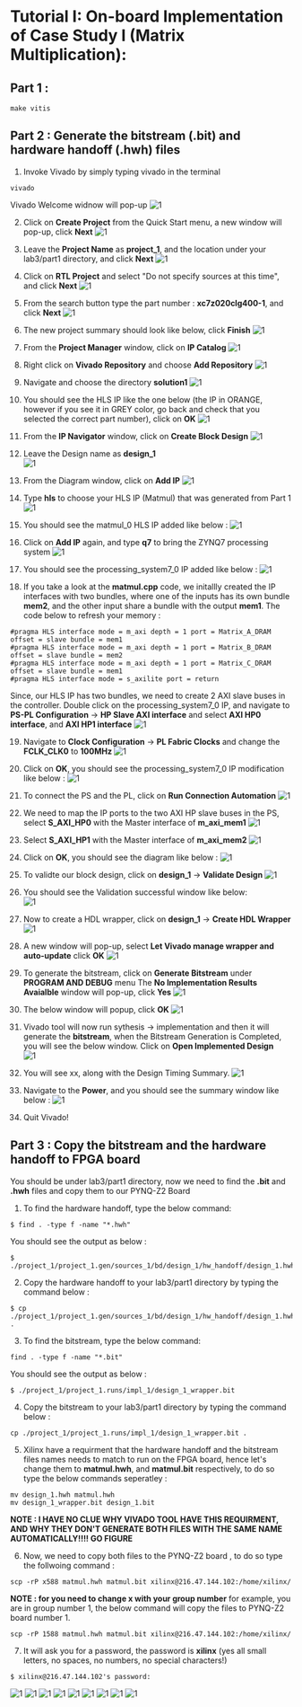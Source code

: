 # Tutorial I: On-board Implementation of Case Study I (Matrix Multiplication): 

## Part 1 : 

```
make vitis
```

## Part 2 : Generate the bitstream (.bit) and hardware handoff (.hwh) files

1. Invoke Vivado by simply typing vivado in the terminal
```
vivado
```
Vivado Welcome widnow will pop-up 
![1](../assets/fig/1.png)

2. Click on **Create Project** from the Quick Start menu, a new window will pop-up, click **Next**
![1](../assets/fig/2.png)

3. Leave the **Project Name** as **project_1**, and the location under your lab3/part1 directory, and click **Next**
![1](../assets/fig/3.png)

4. Click on **RTL Project** and select "Do not specify sources at this time", and click **Next**
![1](../assets/fig/4.png)

5. From the search button type the part number : **xc7z020clg400-1**, and click **Next**
![1](../assets/fig/5.png)

6. The new project summary should look like below, click **Finish**
![1](../assets/fig/6.png)

7. From the **Project Manager** window, click on **IP Catalog**
![1](../assets/fig/7.png)

8. Right click on **Vivado Repository** and choose **Add Repository**
![1](../assets/fig/8.png)

9. Navigate and choose the directory **solution1**
![1](../assets/fig/9.png)

10. You should see the HLS IP like the one below (the IP in ORANGE, however if you see it in GREY color, go back and check that you selected the correct part number), click on **OK**
![1](../assets/fig/10.png)

11. From the **IP Navigator** window, click on **Create Block Design**
![1](../assets/fig/11.png)

12. Leave the Design name as **design_1**  
![1](../assets/fig/12.png)

13. From the Diagram window, click on **Add IP**
![1](../assets/fig/13.png)

14. Type **hls** to choose your HLS IP (Matmul) that was generated from Part 1
![1](../assets/fig/14.png)

15. You should see the matmul_0 HLS IP added like below : 
![1](../assets/fig/15.png)

16. Click on **Add IP** again, and type **q7** to bring the ZYNQ7 processing system 
![1](../assets/fig/16.png)

17. You should see the processing_system7_0 IP added like below : 
![1](../assets/fig/17.png)

18. If you take a look at the **matmul.cpp** code, we initallly created the IP interfaces with two bundles, where one of the inputs has its own bundle **mem2**, and the other input share a bundle with the output **mem1**. The code below to refresh your memory : 
```
#pragma HLS interface mode = m_axi depth = 1 port = Matrix_A_DRAM offset = slave bundle = mem1
#pragma HLS interface mode = m_axi depth = 1 port = Matrix_B_DRAM offset = slave bundle = mem2
#pragma HLS interface mode = m_axi depth = 1 port = Matrix_C_DRAM offset = slave bundle = mem1
#pragma HLS interface mode = s_axilite port = return
```
Since, our HLS IP has two bundles, we need to create 2 AXI slave buses in the controller. Double click on the processing_system7_0 IP, and navigate to **PS-PL Configuration** → **HP Slave AXI interface** and select **AXI HP0 interface**, and **AXI HP1 interface**
![1](../assets/fig/18.png)

19. Navigate to **Clock Configuration** → **PL Fabric Clocks** and change the **FCLK_CLK0** to **100MHz**
![1](../assets/fig/19.png)

20. Click on **OK**, you should see the processing_system7_0 IP modification like below : 
![1](../assets/fig/20.png)

21. To connect the PS and the PL, click on **Run Connection Automation**
![1](../assets/fig/21.png)

22. We need to map the IP ports to the two AXI HP slave buses in the PS, select **S_AXI_HP0** with the Master interface of **m_axi_mem1**
![1](../assets/fig/22.png)

23. Select **S_AXI_HP1** with the Master interface of **m_axi_mem2**
![1](../assets/fig/23.png)

24. Click on **OK**, you should see the diagram like below : 
![1](../assets/fig/24.png)

25. To validte our block design, click on **design_1** → **Validate Design**
![1](../assets/fig/25.png)

26. You should see the Validation successful window like below:  
![1](../assets/fig/26.png)

27. Now to create a HDL wrapper, click on **design_1** → **Create HDL Wrapper**
![1](../assets/fig/27.png)

28. A new window will pop-up, select **Let Vivado manage wrapper and auto-update** click **OK**
![1](../assets/fig/28.png)

29. To generate the bitstream, click on **Generate Bitstream** under **PROGRAM AND DEBUG** menu
The **No Implementation Results Avaialble** window will pop-up, click **Yes**
![1](../assets/fig/30.png)

30. The below window will popup, click **OK**
![1](../assets/fig/31.png)

31. Vivado tool will now run sythesis → implementation and then it will generate the **bitstream**, when the Bitstream Generation is Completed, you will see the below window. Click on **Open Implemented Design**  
![1](../assets/fig/32.png)

32. You will see xx, along with the Design Timing Summary.
![1](../assets/fig/33.png)

33. Navigate to the **Power**, and you should see the summary window like below :
![1](../assets/fig/34.png)

34. Quit Vivado!

## Part 3 : Copy the bitstream and the hardware handoff to FPGA board
You should be under lab3/part1 directory, now we need to find the **.bit** and **.hwh** files and copy them to our PYNQ-Z2 Board

1. To find the hardware handoff, type the below command: 
```
$ find . -type f -name "*.hwh"
```
You should see the output as below  :
```
$ ./project_1/project_1.gen/sources_1/bd/design_1/hw_handoff/design_1.hwh
```

2. Copy the hardware handoff to your lab3/part1 directory by typing the command below  :
```
$ cp ./project_1/project_1.gen/sources_1/bd/design_1/hw_handoff/design_1.hwh .
```

3. To find the bitstream, type the below command: 
```
find . -type f -name "*.bit"
```
You should see the output as below  :
```
$ ./project_1/project_1.runs/impl_1/design_1_wrapper.bit
```

4. Copy the bitstream to your lab3/part1 directory by typing the command below  :
```
cp ./project_1/project_1.runs/impl_1/design_1_wrapper.bit .
```

5. Xilinx have a requirment that the hardware handoff and the bitstream files names needs to match to run on the FPGA board, hence let's change them to **matmul.hwh**, and **matmul.bit** respectively, to do so  type the below commands seperatley  :
```
mv design_1.hwh matmul.hwh
mv design_1_wrapper.bit design_1.bit
```
**NOTE : I HAVE NO CLUE WHY VIVADO TOOL HAVE THIS REQUIRMENT, AND WHY THEY DON'T GENERATE BOTH FILES WITH THE SAME NAME AUTOMATICALLY!!!! GO FIGURE**

6. Now, we need to copy both files to the PYNQ-Z2 board , to do so type the follwoing command : 
```
scp -rP x588 matmul.hwh matmul.bit xilinx@216.47.144.102:/home/xilinx/
```
**NOTE : for you need to change x with your group number** for example, you are in group number 1, the below command will copy the files to PYNQ-Z2 board number 1. 
```
scp -rP 1588 matmul.hwh matmul.bit xilinx@216.47.144.102:/home/xilinx/
```

7. It will ask you for a password, the password is **xilinx** (yes all small letters, no spaces, no numbers, no special characters!) 
```
$ xilinx@216.47.144.102's password:
```

![1](../assets/fig/35.png)
![1](../assets/fig/36.png)
![1](../assets/fig/37.png)
![1](../assets/fig/38.png)
![1](../assets/fig/39.png)
![1](../assets/fig/40.png)
![1](../assets/fig/41.png)
![1](../assets/fig/42.png)
![1](../assets/fig/43.png)




